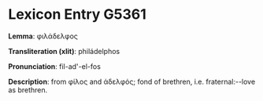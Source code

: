 # Lexicon Entry G5361

**Lemma**: φιλάδελφος

**Transliteration (xlit)**: philádelphos

**Pronunciation**: fil-ad'-el-fos

**Description**:
from φίλος and ἀδελφός; fond of brethren, i.e. fraternal:--love as brethren.
